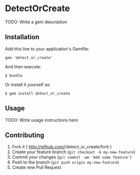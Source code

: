 # DetectOrCreate

TODO: Write a gem description

## Installation

Add this line to your application's Gemfile:

    gem 'detect_or_create'

And then execute:

    $ bundle

Or install it yourself as:

    $ gem install detect_or_create

## Usage

TODO: Write usage instructions here

## Contributing

1. Fork it ( http://github.com/<my-github-username>/detect_or_create/fork )
2. Create your feature branch (`git checkout -b my-new-feature`)
3. Commit your changes (`git commit -am 'Add some feature'`)
4. Push to the branch (`git push origin my-new-feature`)
5. Create new Pull Request
